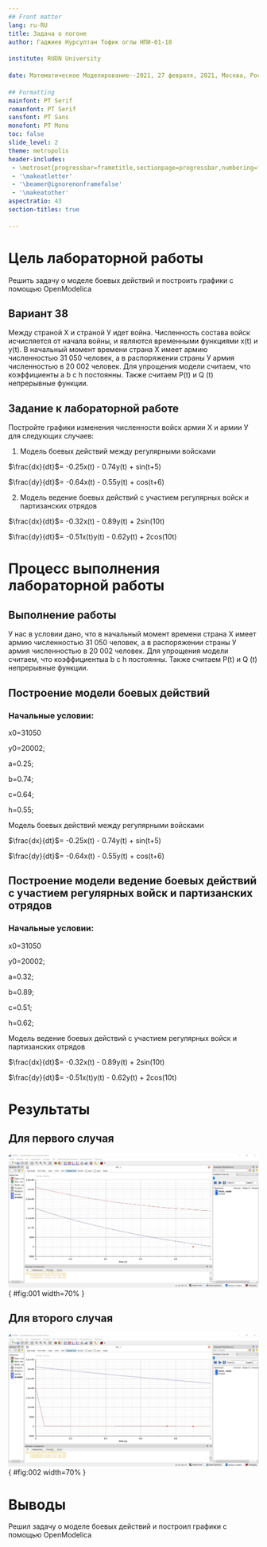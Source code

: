 ```yaml
---
## Front matter
lang: ru-RU
title: Задача о погоне
author: Гаджиев Нурсултан Тофик оглы НПИ-01-18

institute: RUDN University

date: Математическое Моделирование--2021, 27 февраля, 2021, Москва, Россия

## Formatting
mainfont: PT Serif
romanfont: PT Serif
sansfont: PT Sans
monofont: PT Mono
toc: false
slide_level: 2
theme: metropolis
header-includes:
 - \metroset{progressbar=frametitle,sectionpage=progressbar,numbering=fraction}
 - '\makeatletter'
 - '\beamer@ignorenonframefalse'
 - '\makeatother'
aspectratio: 43
section-titles: true

---
```


# Цель лабораторной работы

Решить задачу о моделе боевых действий и построить графики с помощью OpenModelica

## Вариант 38

Между страной Х и страной У идет война. Численность состава войск исчисляется от начала войны,
и являются временными функциями x(t) и y(t). В начальный момент времени страна Х имеет
армию численностью 31 050 человек, а в распоряжении страны У армия численностью в 20 002
человек. Для упрощения модели считаем, что коэффициенты a b c h постоянны. Также считаем P(t)
и Q (t) непрерывные функции.

## Задание к лабораторной работе

Постройте графики изменения численности войск армии Х и армии У для следующих случаев:

 1. Модель боевых действий между регулярными войсками

  $\frac{dx}{dt}$= -0.25x(t) - 0.74y(t) + sin(t+5)

  $\frac{dy}{dt}$= -0.64x(t) - 0.55y(t) + cos(t+6)

 2. Модель ведение боевых действий с участием регулярных войск и партизанских отрядов

  $\frac{dx}{dt}$= -0.32x(t) - 0.89y(t) + 2sin(10t)

  $\frac{dy}{dt}$= -0.51x(t)y(t) - 0.62y(t) + 2cos(10t)

# Процесс выполнения лабораторной работы

## Выполнение работы

У нас в условии дано, что
в начальный момент времени страна Х имеет армию численностью 31 050 человек, а
в распоряжении страны У армия численностью в 20
002 человек. Для упрощения модели считаем, что коэффициентыa b c
h постоянны. Также считаем P(t) и Q (t) непрерывные функции.

## Построение модели боевых действий

### Начальные условии:

x0=31050

y0=20002;

a=0.25;

b=0.74;

c=0.64;

h=0.55;

Модель боевых действий между регулярными войсками

  $\frac{dx}{dt}$= -0.25x(t) - 0.74y(t) + sin(t+5)

  $\frac{dy}{dt}$= -0.64x(t) - 0.55y(t) + cos(t+6)



## Построение модели ведение боевых действий с участием регулярных войск и партизанских отрядов

### Начальные условии:

x0=31050

y0=20002;

a=0.32;

b=0.89;

c=0.51;

h=0.62;

Модель ведение боевых действий с участием регулярных войск и партизанских отрядов

  $\frac{dx}{dt}$= -0.32x(t) - 0.89y(t) + 2sin(10t)

  $\frac{dy}{dt}$= -0.51x(t)y(t) - 0.62y(t) + 2cos(10t)



# Результаты

## Для первого случая

![Рисунок 1.](image/1.jpg){ #fig:001 width=70% }

## Для второго случая

![Рисунок 2.](image/2.jpg){ #fig:002 width=70% }

# Выводы

Решил задачу о моделе боевых действий и построил графики с помощью OpenModelica
